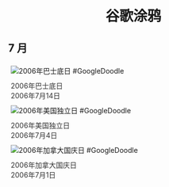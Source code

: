 
<h1 align="center"> 谷歌涂鸦 </h1>




## 7 月

<div class="image">


<img src="https:https://lh3.googleusercontent.com/vDdk909cKVM0kYasHI4JuflPEC9_ZkM16dEA3hYxUvRhRW3LQKzKXKKJEyPRhkJYLMhmRtJXe6mUXUW6BxOCqKg0YlJszxZPadFd02Y=s660" alt="2006年巴士底日 #GoogleDoodle" style="margin: 5px"/>
<div class="info" style="font-size: 14px; color:#333333; margin:5px"><div class="title">2006年巴士底日</div><div class="date">2006年7月14日</div></div>

<img src="https:https://lh3.googleusercontent.com/LITx2wenK4hyj9L7cnwA82kD15HfcUgZifp_3FRU-vKJC-f_tivByPgB-A5XoSJVtTFU2awCQxGBLfRJGHkJ91ZqIQibzRU_PcGY08E2=s660" alt="2006年美国独立日 #GoogleDoodle" style="margin: 5px"/>
<div class="info" style="font-size: 14px; color:#333333; margin:5px"><div class="title">2006年美国独立日</div><div class="date">2006年7月4日</div></div>

<img src="https:https://lh3.googleusercontent.com/VCnkCBBrk6_ZO5fU9wER74Rt-qt_UXnhJZEKEl41joI8TpPS8uNyAWPdGTysIRi59OUl8OgWztYPM3Ip11syeMUG0FXKceUImXA1bIwL=s660" alt="2006年加拿大国庆日 #GoogleDoodle" style="margin: 5px"/>
<div class="info" style="font-size: 14px; color:#333333; margin:5px"><div class="title">2006年加拿大国庆日</div><div class="date">2006年7月1日</div></div>

</div>








